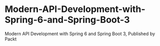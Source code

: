 # Modern-API-Development-with-Spring-6-and-Spring-Boot-3
Modern API Development with Spring 6 and Spring Boot 3, Published by Packt
